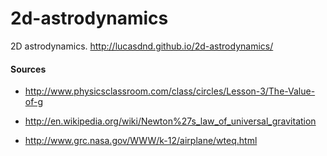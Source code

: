 2d-astrodynamics
================

2D astrodynamics. http://lucasdnd.github.io/2d-astrodynamics/

#### Sources

- http://www.physicsclassroom.com/class/circles/Lesson-3/The-Value-of-g

- http://en.wikipedia.org/wiki/Newton%27s_law_of_universal_gravitation

- http://www.grc.nasa.gov/WWW/k-12/airplane/wteq.html
